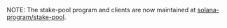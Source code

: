 NOTE: The stake-pool program and clients are now maintained at
[solana-program/stake-pool](https://github.com/solana-program/stake-pool).
